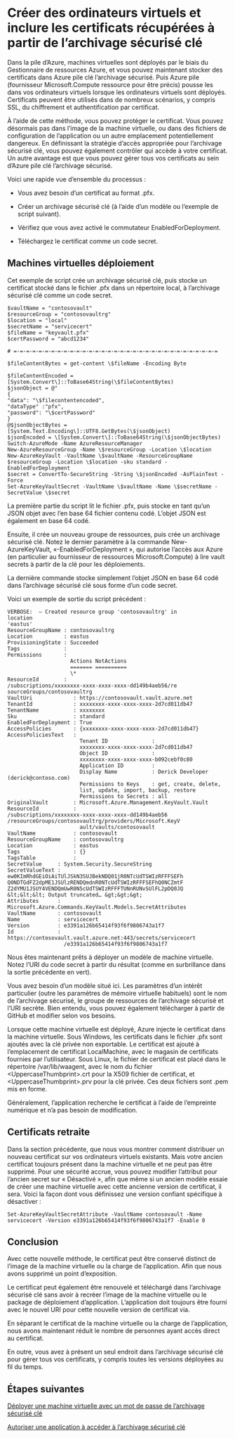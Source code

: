 <properties
    pageTitle="Déployer une machine virtuelle avec un certificat à l’aide de l’archivage sécurisé Azure pile clé | Microsoft Azure"
    description="Découvrez comment déployer une machine virtuelle et injecte un certificat de l’archivage sécurisé Azure pile clé"
    services="azure-stack"
    documentationCenter=""
    authors="rlfmendes"
    manager="natmack"
    editor=""/>

<tags
    ms.service="azure-stack"
    ms.workload="na"
    ms.tgt_pltfrm="na"
    ms.devlang="na"
    ms.topic="get-started-article"
    ms.date="09/26/2016"
    ms.author="ricardom"/>

# <a name="create-vms-and-include-certificates-retrieved-from-key-vault"></a>Créer des ordinateurs virtuels et inclure les certificats récupérées à partir de l’archivage sécurisé clé

Dans la pile d’Azure, machines virtuelles sont déployés par le biais du Gestionnaire de ressources Azure, et vous pouvez maintenant stocker des certificats dans Azure pile clé l’archivage sécurisé. Puis Azure pile (fournisseur Microsoft.Compute ressource pour être précis) pousse les dans vos ordinateurs virtuels lorsque les ordinateurs virtuels sont déployés. Certificats peuvent être utilisés dans de nombreux scénarios, y compris SSL, du chiffrement et authentification par certificat.

À l’aide de cette méthode, vous pouvez protéger le certificat. Vous pouvez désormais pas dans l’image de la machine virtuelle, ou dans des fichiers de configuration de l’application ou un autre emplacement potentiellement dangereux. En définissant la stratégie d’accès appropriée pour l’archivage sécurisé clé, vous pouvez également contrôler qui accède à votre certificat. Un autre avantage est que vous pouvez gérer tous vos certificats au sein d’Azure pile clé l’archivage sécurisé.

Voici une rapide vue d’ensemble du processus :

-   Vous avez besoin d’un certificat au format .pfx.

-   Créer un archivage sécurisé clé (à l’aide d’un modèle ou l’exemple de script suivant).

-   Vérifiez que vous avez activé le commutateur EnabledForDeployment.

-   Téléchargez le certificat comme un code secret.

## <a name="deploying-vms"></a>Machines virtuelles déploiement

Cet exemple de script crée un archivage sécurisé clé, puis stocke un certificat stocké dans le fichier .pfx dans un répertoire local, à l’archivage sécurisé clé comme un code secret.

    $vaultName = "contosovault"
    $resourceGroup = "contosovaultrg"
    $location = "local"
    $secretName = "servicecert"
    $fileName = "keyvault.pfx"
    $certPassword = "abcd1234"

    # =-=-=-=-=-=-=-=-=-=-=-=-=-=-=-=-=-=-=-=-=-=-=-=-=-=-=-=-=-=-=-=-=

    $fileContentBytes = get-content \$fileName -Encoding Byte

    $fileContentEncoded =
    [System.Convert\]::ToBase64String(\$fileContentBytes)
    $jsonObject = @"
    {
    "data": "\$filecontentencoded",
    "dataType" :"pfx",
    "password": "\$certPassword"
    }
    @$jsonObjectBytes = [System.Text.Encoding\]::UTF8.GetBytes(\$jsonObject)
    $jsonEncoded = \[System.Convert\]::ToBase64String(\$jsonObjectBytes)
    Switch-AzureMode -Name AzureResourceManager
    New-AzureResourceGroup -Name \$resourceGroup -Location \$location
    New-AzureKeyVault -VaultName \$vaultName -ResourceGroupName
    $resourceGroup -Location \$location -sku standard -EnabledForDeployment
    $secret = ConvertTo-SecureString -String \$jsonEncoded -AsPlainText -Force
    Set-AzureKeyVaultSecret -VaultName \$vaultName -Name \$secretName -SecretValue \$secret

La première partie du script lit le fichier .pfx, puis stocke en tant qu’un JSON objet avec l’en base 64 fichier contenu codé. L’objet JSON est également en base 64 codé.

Ensuite, il crée un nouveau groupe de ressources, puis crée un archivage sécurisé clé. Notez le dernier paramètre à la commande New-AzureKeyVault, «-EnabledForDeployment », qui autorise l’accès aux Azure (en particulier au fournisseur de ressources Microsoft.Compute) à lire vault secrets à partir de la clé pour les déploiements.

La dernière commande stocke simplement l’objet JSON en base 64 codé dans l’archivage sécurisé clé sous forme d’un code secret.

Voici un exemple de sortie du script précédent :

    VERBOSE:  – Created resource group 'contosovaultrg' in
    location
    'eastus'
    ResourceGroupName : contosovaultrg
    Location          : eastus
    ProvisioningState : Succeeded
    Tags              :
    Permissions       :
                        Actions NotActions
                        ======= ==========
                        \*
    ResourceId        :
    /subscriptions/xxxxxxxx-xxxx-xxxx-xxxx-dd149b4aeb56/re
    sourceGroups/contosovaultrg
    VaultUri             : https://contosovault.vault.azure.net
    TenantId             : xxxxxxxx-xxxx-xxxx-xxxx-2d7cd011db47
    TenantName           : xxxxxxxx
    Sku                  : standard
    EnabledForDeployment : True
    AccessPolicies       : {xxxxxxxx-xxxx-xxxx-xxxx-2d7cd011db47}
    AccessPoliciesText   :
                           Tenant ID              :
                           xxxxxxxx-xxxx-xxxx-xxxx-2d7cd011db47
                           Object ID              :
                           xxxxxxxx-xxxx-xxxx-xxxx-b092cebf0c80
                           Application ID         :
                           Display Name           : Derick Developer  (derick@contoso.com)
                           Permissions to Keys    : get, create, delete,
                           list, update, import, backup, restore
                           Permissions to Secrets : all
    OriginalVault        : Microsoft.Azure.Management.KeyVault.Vault
    ResourceId           :
    /subscriptions/xxxxxxxx-xxxx-xxxx-xxxx-dd149b4aeb56                 
    /resourceGroups/contosovaultrg/providers/Microsoft.KeyV
                           ault/vaults/contosovault
    VaultName            : contosovault
    ResourceGroupName    : contosovaultrg
    Location             : eastus
    Tags                 : {}
    TagsTable            :
    SecretValue     : System.Security.SecureString
    SecretValueText :
    ew0KImRhdGEiOiAiTUlJSkN3SUJBekNDQ01jR0NTcUdTSWIzRFFFSEFh
    Q0NDTGdFZ2dpME1JSUlzRENDQmdnR0NTcUdTSWIzRFFFSEFhQ0NCZmtF           
    Z2dYMU1JSUY4VENDQmUwR0N5cUdTSWIzRFFFTUNnRUNvSUlFL2pDQ0JQ
    &lt;&lt;&lt; Output truncated… &gt;&gt;&gt;
    Attributes      :
    Microsoft.Azure.Commands.KeyVault.Models.SecretAttributes
    VaultName       : contosovault
    Name            : servicecert
    Version         : e3391a126b65414f93f6f9806743a1f7
    Id              :
    https://contosovault.vault.azure.net:443/secrets/servicecert
                      /e3391a126b65414f93f6f9806743a1f7

Nous êtes maintenant prêts à déployer un modèle de machine virtuelle. Notez l’URI du code secret à partir du résultat (comme en surbrillance dans la sortie précédente en vert).

Vous avez besoin d’un modèle situé ici. Les paramètres d’un intérêt particulier (outre les paramètres de mémoire virtuelle habituels) sont le nom de l’archivage sécurisé, le groupe de ressources de l’archivage sécurisé et l’URI secrète. Bien entendu, vous pouvez également télécharger à partir de GitHub et modifier selon vos besoins.

Lorsque cette machine virtuelle est déployé, Azure injecte le certificat dans la machine virtuelle.
Sous Windows, les certificats dans le fichier .pfx sont ajoutés avec la clé privée non exportable. Le certificat est ajouté à l’emplacement de certificat LocalMachine, avec le magasin de certificats fournies par l’utilisateur. Sous Linux, le fichier de certificat est placé dans le répertoire /var/lib/waagent, avec le nom du fichier &lt;UppercaseThumbprint&gt;.crt pour la X509 fichier de certificat, et &lt;UppercaseThumbprint&gt;.prv pour la clé privée.
Ces deux fichiers sont .pem mis en forme.

Généralement, l’application recherche le certificat à l’aide de l’empreinte numérique et n’a pas besoin de modification.

## <a name="retiring-certificates"></a>Certificats retraite


Dans la section précédente, que nous vous montrer comment distribuer un nouveau certificat sur vos ordinateurs virtuels existants. Mais votre ancien certificat toujours présent dans la machine virtuelle et ne peut pas être supprimé. Pour une sécurité accrue, vous pouvez modifier l’attribut pour l’ancien secret sur « Désactivé », afin que même si un ancien modèle essaie de créer une machine virtuelle avec cette ancienne version de certificat, il sera. Voici la façon dont vous définissez une version confiant spécifique à désactiver :

    Set-AzureKeyVaultSecretAttribute -VaultName contosovault -Name servicecert -Version e3391a126b65414f93f6f9806743a1f7 -Enable 0

## <a name="conclusion"></a>Conclusion


Avec cette nouvelle méthode, le certificat peut être conservé distinct de l’image de la machine virtuelle ou la charge de l’application. Afin que nous avons supprimé un point d’exposition.

Le certificat peut également être renouvelé et téléchargé dans l’archivage sécurisé clé sans avoir à recréer l’image de la machine virtuelle ou le package de déploiement d’application. L’application doit toujours être fourni avec le nouvel URI pour cette nouvelle version de certificat via.

En séparant le certificat de la machine virtuelle ou la charge de l’application, nous avons maintenant réduit le nombre de personnes ayant accès direct au certificat.

En outre, vous avez à présent un seul endroit dans l’archivage sécurisé clé pour gérer tous vos certificats, y compris toutes les versions déployées au fil du temps.

## <a name="next-steps"></a>Étapes suivantes

[Déployer une machine virtuelle avec un mot de passe de l’archivage sécurisé clé](azure-stack-kv-deploy-vm-with-secret.md)

[Autoriser une application à accéder à l’archivage sécurisé clé](azure-stack-kv-sample-app.md)